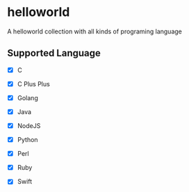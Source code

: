 # helloworld

A helloworld collection with all kinds of programing language

## Supported Language

- [x] C
- [x] C Plus Plus
- [x] Golang
- [x] Java
- [x] NodeJS
- [x] Python
- [x] Perl
- [x] Ruby
- [x] Swift


